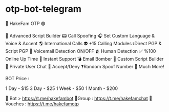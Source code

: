 # otp-bot-telegram

📲 HakeFam OTP 🟢

📝 Advanced Script Builder 📟 Call Spoofing 🎧 Set Custom Language & Voice & Accent 🌎 International Calls 👽 +15 Calling Modules 📞Direct PGP & Script PGP 🤖 Voicemail Detection ON/OFF 🫂 Human Detection ✅ %100 Online Up Time 📩 Instant Support 💣 Email Bomber 📜 Custom Script Builder 💬 Private User Chat 🔄 Accept/Deny ❓Random Spoof Number 💎 Much More!

BOT Price :

1 Day - $15 3 Day - $25 1 Week - $50 1 Month - $200

🛒 Bot > https://t.me/hakefambot 🛒Group : https://t.me/hakefamchat 🛒Vouches : https://t.me/hakefamotp
